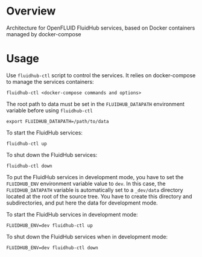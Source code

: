 # Overview

Architecture for OpenFLUID FluidHub services, based on Docker containers managed by docker-compose

# Usage

Use `fluidhub-ctl` script to control the services. It relies on docker-compose to manage the services containers:
```
fluidhub-ctl <docker-compose commands and options>
```

The root path to data must be set in the `FLUIDHUB_DATAPATH` environment variable before using `fluidhub-ctl`

```
export FLUIDHUB_DATAPATH=/path/to/data
```

To start the FluidHub services:
```
fluidhub-ctl up
```

To shut down the FluidHub services:
```
fluidhub-ctl down
```

To put the FluidHub services in development mode, you have to set the `FLUIDHUB_ENV` environment variable value to `dev`. In this case, the `FLUIDHUB_DATAPATH` variable is automatically set to a `_dev/data` directory located at the root of the source tree. You have to create this directory and subdirectories, and put here the data for development mode.

To start the FluidHub services in development mode:
```
FLUIDHUB_ENV=dev fluidhub-ctl up
```

To shut down the FluidHub services when in development mode:
```
FLUIDHUB_ENV=dev fluidhub-ctl down
```
